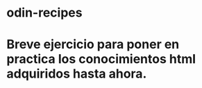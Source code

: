 # odin-recipes
# Breve ejercicio para poner en practica los conocimientos html adquiridos hasta ahora.